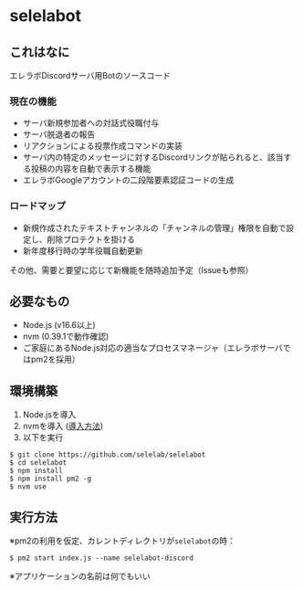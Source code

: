 # selelabot

## これはなに

エレラボDiscordサーバ用Botのソースコード

### 現在の機能

- サーバ新規参加者への対話式役職付与
- サーバ脱退者の報告
- リアクションによる投票作成コマンドの実装
- サーバ内の特定のメッセージに対するDiscordリンクが貼られると、該当する投稿の内容を自動で表示する機能
- エレラボGoogleアカウントの二段階要素認証コードの生成

### ロードマップ

- 新規作成されたテキストチャンネルの「チャンネルの管理」権限を自動で設定し、削除プロテクトを掛ける
- 新年度移行時の学年役職自動更新

その他、需要と要望に応じて新機能を随時追加予定（Issueも参照）

## 必要なもの

- Node.js (v16.6以上)
- nvm (0.39.1で動作確認)
- ご家庭にあるNode.js対応の適当なプロセスマネージャ（エレラボサーバではpm2を採用）

## 環境構築

1. Node.jsを導入
2. nvmを導入 ([導入方法](https://github.com/nvm-sh/nvm#installing-and-updating))
3. 以下を実行
```
$ git clone https://github.com/selelab/selelabot
$ cd selelabot
$ npm install
$ npm install pm2 -g
$ nvm use
```
## 実行方法

※pm2の利用を仮定、カレントディレクトリが``selelabot``の時：

```
$ pm2 start index.js --name selelabot-discord
```
※アプリケーションの名前は何でもいい
